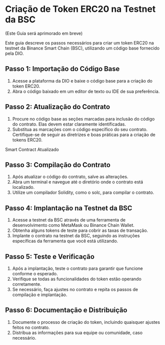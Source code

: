 # Criação de Token ERC20 na Testnet da BSC
(Este Guia será aprimorado em breve)

Este guia descreve os passos necessários para criar um token ERC20 na testnet da Binance
Smart Chain (BSC), utilizando um código base fornecido pela DIO.

## Passo 1: Importação do Código Base
1. Acesse a plataforma da DIO e baixe o código base para a criação do token ERC20.
2. Abra o código baixado em um editor de texto ou IDE de sua preferência.

## Passo 2: Atualização do Contrato
1. Procure no código base as seções marcadas para inclusão do código do contrato. Elas
devem estar claramente identificadas.
2. Substitua as marcações com o código específico do seu contrato. Certifique-se de seguir as
diretrizes e boas práticas para a criação de tokens ERC20.

Smart Contract Atualizado
## Passo 3: Compilação do Contrato
1. Após atualizar o código do contrato, salve as alterações.
2. Abra um terminal e navegue até o diretório onde o contrato está localizado.
3. Utilize um compilador Solidity, como o solc, para compilar o contrato.
## Passo 4: Implantação na Testnet da BSC
1. Acesse a testnet da BSC através de uma ferramenta de desenvolvimento como MetaMask
ou Binance Chain Wallet.
2. Obtenha alguns tokens de teste para cobrir as taxas de transação.
3. Implante o contrato na testnet da BSC, seguindo as instruções específicas da ferramenta
que você está utilizando.
## Passo 5: Teste e Verificação
1. Após a implantação, teste o contrato para garantir que funcione conforme o esperado.
2. Verifique se todas as funcionalidades do token estão operando corretamente.
3. Se necessário, faça ajustes no contrato e repita os passos de compilação e implantação.
## Passo 6: Documentação e Distribuição
1. Documente o processo de criação do token, incluindo quaisquer ajustes feitos no contrato.
2. Distribua as informações para sua equipe ou comunidade, caso necessário.
